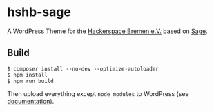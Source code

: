 # hshb-sage

A WordPress Theme for the [Hackerspace Bremen e.V.](https://www.hackerspace-bremen.de) based on [Sage](https://roots.io/sage/).

## Build

```
$ composer install --no-dev --optimize-autoloader
$ npm install
$ npm run build
```

Then upload everything except `node_modules` to WordPress (see [documentation](https://roots.io/sage/docs/deployment/)).
